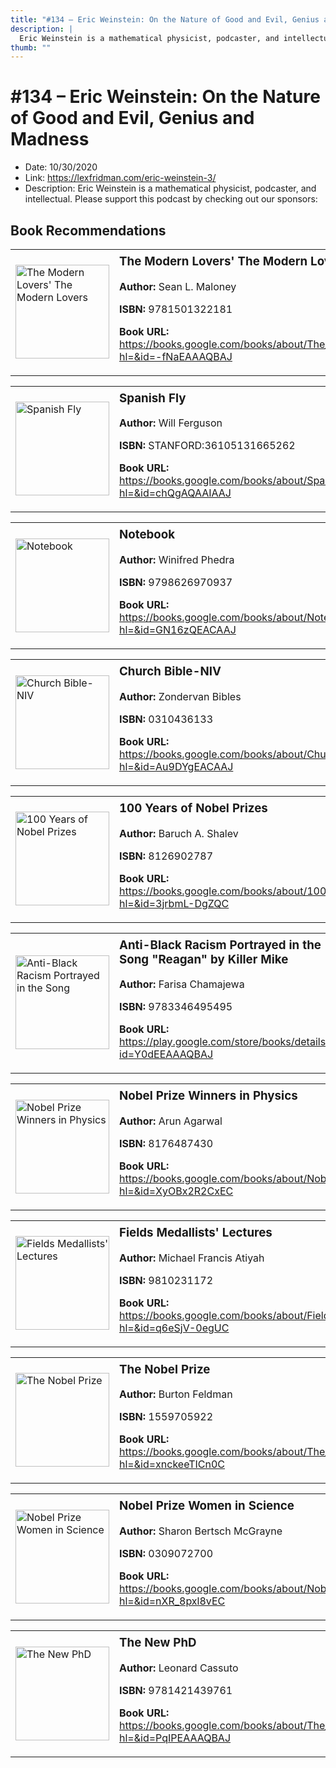 ```yaml
---
title: "#134 – Eric Weinstein: On the Nature of Good and Evil, Genius and Madness"
description: |
  Eric Weinstein is a mathematical physicist, podcaster, and intellectual. Please support this podcast by checking out our sponsors:"
thumb: ""
---
```


# #134 – Eric Weinstein: On the Nature of Good and Evil, Genius and Madness

  - Date: 10/30/2020
  - Link: https://lexfridman.com/eric-weinstein-3/
  - Description: Eric Weinstein is a mathematical physicist, podcaster, and intellectual. Please support this podcast by checking out our sponsors:

## Book Recommendations

<table style="border: none;"><tr style="border: none;"><td style="border: none;"><img src="https://books.google.com/books/content?id=-fNaEAAAQBAJ&printsec=frontcover&img=1&zoom=1&edge=curl&source=gbs_api" alt="The Modern Lovers' The Modern Lovers" width="150" style="vertical-align: top;"></td><td style="border: none; vertical-align: top;"><h3 style='margin-top: 5'>The Modern Lovers' The Modern Lovers</h3><p><strong>Author:</strong> Sean L. Maloney</p><p><strong>ISBN:</strong> 9781501322181</p><p><strong>Book URL:</strong> <a href="https://books.google.com/books/about/The_Modern_Lovers_The_Modern_Lovers.html?hl=&id=-fNaEAAAQBAJ">https://books.google.com/books/about/The_Modern_Lovers_The_Modern_Lovers.html?hl=&id=-fNaEAAAQBAJ</a></p></td></tr></table>
<table style="border: none;"><tr style="border: none;"><td style="border: none;"><img src="https://books.google.com/books/content?id=chQgAQAAIAAJ&printsec=frontcover&img=1&zoom=1&source=gbs_api" alt="Spanish Fly" width="150" style="vertical-align: top;"></td><td style="border: none; vertical-align: top;"><h3 style='margin-top: 5'>Spanish Fly</h3><p><strong>Author:</strong> Will Ferguson</p><p><strong>ISBN:</strong> STANFORD:36105131665262</p><p><strong>Book URL:</strong> <a href="https://books.google.com/books/about/Spanish_Fly.html?hl=&id=chQgAQAAIAAJ">https://books.google.com/books/about/Spanish_Fly.html?hl=&id=chQgAQAAIAAJ</a></p></td></tr></table>
<table style="border: none;"><tr style="border: none;"><td style="border: none;"><img src="None" alt="Notebook" width="150" style="vertical-align: top;"></td><td style="border: none; vertical-align: top;"><h3 style='margin-top: 5'>Notebook</h3><p><strong>Author:</strong> Winifred Phedra</p><p><strong>ISBN:</strong> 9798626970937</p><p><strong>Book URL:</strong> <a href="https://books.google.com/books/about/Notebook.html?hl=&id=GN16zQEACAAJ">https://books.google.com/books/about/Notebook.html?hl=&id=GN16zQEACAAJ</a></p></td></tr></table>
<table style="border: none;"><tr style="border: none;"><td style="border: none;"><img src="https://books.google.com/books/content?id=Au9DYgEACAAJ&printsec=frontcover&img=1&zoom=1&source=gbs_api" alt="Church Bible-NIV" width="150" style="vertical-align: top;"></td><td style="border: none; vertical-align: top;"><h3 style='margin-top: 5'>Church Bible-NIV</h3><p><strong>Author:</strong> Zondervan Bibles</p><p><strong>ISBN:</strong> 0310436133</p><p><strong>Book URL:</strong> <a href="https://books.google.com/books/about/Church_Bible_NIV.html?hl=&id=Au9DYgEACAAJ">https://books.google.com/books/about/Church_Bible_NIV.html?hl=&id=Au9DYgEACAAJ</a></p></td></tr></table>
<table style="border: none;"><tr style="border: none;"><td style="border: none;"><img src="https://books.google.com/books/content?id=3jrbmL-DgZQC&printsec=frontcover&img=1&zoom=1&edge=curl&source=gbs_api" alt="100 Years of Nobel Prizes" width="150" style="vertical-align: top;"></td><td style="border: none; vertical-align: top;"><h3 style='margin-top: 5'>100 Years of Nobel Prizes</h3><p><strong>Author:</strong> Baruch A. Shalev</p><p><strong>ISBN:</strong> 8126902787</p><p><strong>Book URL:</strong> <a href="https://books.google.com/books/about/100_Years_of_Nobel_Prizes.html?hl=&id=3jrbmL-DgZQC">https://books.google.com/books/about/100_Years_of_Nobel_Prizes.html?hl=&id=3jrbmL-DgZQC</a></p></td></tr></table>
<table style="border: none;"><tr style="border: none;"><td style="border: none;"><img src="https://books.google.com/books/content?id=Y0dEEAAAQBAJ&printsec=frontcover&img=1&zoom=1&edge=curl&source=gbs_api" alt="Anti-Black Racism Portrayed in the Song "Reagan" by Killer Mike" width="150" style="vertical-align: top;"></td><td style="border: none; vertical-align: top;"><h3 style='margin-top: 5'>Anti-Black Racism Portrayed in the Song "Reagan" by Killer Mike</h3><p><strong>Author:</strong> Farisa Chamajewa</p><p><strong>ISBN:</strong> 9783346495495</p><p><strong>Book URL:</strong> <a href="https://play.google.com/store/books/details?id=Y0dEEAAAQBAJ">https://play.google.com/store/books/details?id=Y0dEEAAAQBAJ</a></p></td></tr></table>
<table style="border: none;"><tr style="border: none;"><td style="border: none;"><img src="https://books.google.com/books/content?id=XyOBx2R2CxEC&printsec=frontcover&img=1&zoom=1&edge=curl&source=gbs_api" alt="Nobel Prize Winners in Physics" width="150" style="vertical-align: top;"></td><td style="border: none; vertical-align: top;"><h3 style='margin-top: 5'>Nobel Prize Winners in Physics</h3><p><strong>Author:</strong> Arun Agarwal</p><p><strong>ISBN:</strong> 8176487430</p><p><strong>Book URL:</strong> <a href="https://books.google.com/books/about/Nobel_Prize_Winners_in_Physics.html?hl=&id=XyOBx2R2CxEC">https://books.google.com/books/about/Nobel_Prize_Winners_in_Physics.html?hl=&id=XyOBx2R2CxEC</a></p></td></tr></table>
<table style="border: none;"><tr style="border: none;"><td style="border: none;"><img src="https://books.google.com/books/content?id=q6eSjV-0egUC&printsec=frontcover&img=1&zoom=1&edge=curl&source=gbs_api" alt="Fields Medallists' Lectures" width="150" style="vertical-align: top;"></td><td style="border: none; vertical-align: top;"><h3 style='margin-top: 5'>Fields Medallists' Lectures</h3><p><strong>Author:</strong> Michael Francis Atiyah</p><p><strong>ISBN:</strong> 9810231172</p><p><strong>Book URL:</strong> <a href="https://books.google.com/books/about/Fields_Medallists_Lectures.html?hl=&id=q6eSjV-0egUC">https://books.google.com/books/about/Fields_Medallists_Lectures.html?hl=&id=q6eSjV-0egUC</a></p></td></tr></table>
<table style="border: none;"><tr style="border: none;"><td style="border: none;"><img src="https://books.google.com/books/content?id=xnckeeTICn0C&printsec=frontcover&img=1&zoom=1&edge=curl&source=gbs_api" alt="The Nobel Prize" width="150" style="vertical-align: top;"></td><td style="border: none; vertical-align: top;"><h3 style='margin-top: 5'>The Nobel Prize</h3><p><strong>Author:</strong> Burton Feldman</p><p><strong>ISBN:</strong> 1559705922</p><p><strong>Book URL:</strong> <a href="https://books.google.com/books/about/The_Nobel_Prize.html?hl=&id=xnckeeTICn0C">https://books.google.com/books/about/The_Nobel_Prize.html?hl=&id=xnckeeTICn0C</a></p></td></tr></table>
<table style="border: none;"><tr style="border: none;"><td style="border: none;"><img src="https://books.google.com/books/content?id=nXR_8pxl8vEC&printsec=frontcover&img=1&zoom=1&source=gbs_api" alt="Nobel Prize Women in Science" width="150" style="vertical-align: top;"></td><td style="border: none; vertical-align: top;"><h3 style='margin-top: 5'>Nobel Prize Women in Science</h3><p><strong>Author:</strong> Sharon Bertsch McGrayne</p><p><strong>ISBN:</strong> 0309072700</p><p><strong>Book URL:</strong> <a href="https://books.google.com/books/about/Nobel_Prize_Women_in_Science.html?hl=&id=nXR_8pxl8vEC">https://books.google.com/books/about/Nobel_Prize_Women_in_Science.html?hl=&id=nXR_8pxl8vEC</a></p></td></tr></table>
<table style="border: none;"><tr style="border: none;"><td style="border: none;"><img src="https://books.google.com/books/content?id=PqIPEAAAQBAJ&printsec=frontcover&img=1&zoom=1&edge=curl&source=gbs_api" alt="The New PhD" width="150" style="vertical-align: top;"></td><td style="border: none; vertical-align: top;"><h3 style='margin-top: 5'>The New PhD</h3><p><strong>Author:</strong> Leonard Cassuto</p><p><strong>ISBN:</strong> 9781421439761</p><p><strong>Book URL:</strong> <a href="https://books.google.com/books/about/The_New_PhD.html?hl=&id=PqIPEAAAQBAJ">https://books.google.com/books/about/The_New_PhD.html?hl=&id=PqIPEAAAQBAJ</a></p></td></tr></table>

